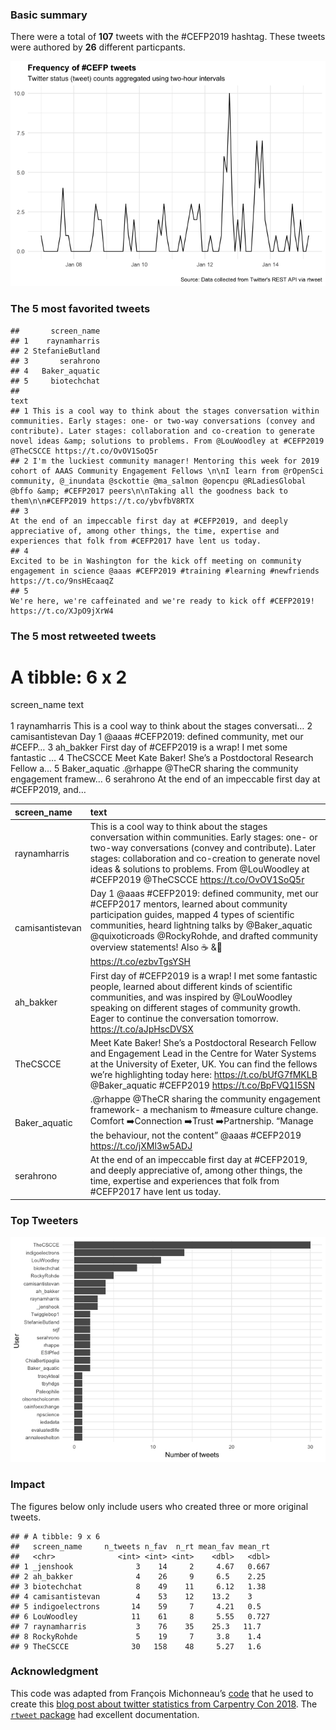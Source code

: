 ### Basic summary

There were a total of **107** tweets with the \#CEFP2019 hashtag. These
tweets were authored by **26** different particpants.

![](rtweets_CEFP2019_figs/tweet_timeline-1.png)

### The 5 most favorited tweets

    ##       screen_name
    ## 1    raynamharris
    ## 2 StefanieButland
    ## 3       serahrono
    ## 4   Baker_aquatic
    ## 5     biotechchat
    ##                                                                                                                                                                                                                                                                                                                  text
    ## 1 This is a cool way to think about the stages conversation within communities. Early stages: one- or two-way conversations (convey and contribute). Later stages: collaboration and co-creation to generate novel ideas &amp; solutions to problems. From @LouWoodley at #CEFP2019 @TheCSCCE https://t.co/OvOV1SoQ5r
    ## 2 I'm the luckiest community manager! Mentoring this week for 2019 cohort of AAAS Community Engagement Fellows \n\nI learn from @rOpenSci community, @_inundata @sckottie @ma_salmon @opencpu @RLadiesGlobal @bffo &amp; #CEFP2017 peers\n\nTaking all the goodness back to them\n\n#CEFP2019 https://t.co/ybvfbV8RTX
    ## 3                                                                                                                                At the end of an impeccable first day at #CEFP2019, and deeply appreciative of, among other things, the time, expertise and experiences that folk from #CEFP2017 have lent us today.
    ## 4                                                                                                                                                     Excited to be in Washington for the kick off meeting on community engagement in science @aaas #CEFP2019 #training #learning #newfriends https://t.co/9nsHEcaaqZ
    ## 5                                                                                                                                                                                                                        We're here, we're caffeinated and we're ready to kick off #CEFP2019! https://t.co/XJpO9jXrW4

### The 5 most retweeted tweets

A tibble: 6 x 2
===============

screen\_name text  
<chr> <chr>  
1 raynamharris This is a cool way to think about the stages conversati…
2 camisantistevan Day 1 @aaas \#CEFP2019: defined community, met our
\#CEFP… 3 ah\_bakker First day of \#CEFP2019 is a wrap! I met some
fantastic … 4 TheCSCCE Meet Kate Baker! She’s a Postdoctoral Research
Fellow a… 5 Baker\_aquatic .@rhappe @TheCR sharing the community
engagement framew… 6 serahrono At the end of an impeccable first day at
\#CEFP2019, and…

<table>
<thead>
<tr class="header">
<th style="text-align: left;">screen_name</th>
<th style="text-align: left;">text</th>
</tr>
</thead>
<tbody>
<tr class="odd">
<td style="text-align: left;">raynamharris</td>
<td style="text-align: left;">This is a cool way to think about the stages conversation within communities. Early stages: one- or two-way conversations (convey and contribute). Later stages: collaboration and co-creation to generate novel ideas &amp; solutions to problems. From <span class="citation" data-cites="LouWoodley">@LouWoodley</span> at #CEFP2019 <span class="citation" data-cites="TheCSCCE">@TheCSCCE</span> <a href="https://t.co/OvOV1SoQ5r" class="uri">https://t.co/OvOV1SoQ5r</a></td>
</tr>
<tr class="even">
<td style="text-align: left;">camisantistevan</td>
<td style="text-align: left;">Day 1 <span class="citation" data-cites="aaas">@aaas</span> #CEFP2019: defined community, met our #CEFP2017 mentors, learned about community participation guides, mapped 4 types of scientific communities, heard lightning talks by <span class="citation" data-cites="Baker_aquatic">@Baker_aquatic</span> <span class="citation" data-cites="quixoticroads">@quixoticroads</span> <span class="citation" data-cites="RockyRohde">@RockyRohde</span>, and drafted community overview statements! Also ☕ &amp;🍕 <a href="https://t.co/ezbvTgsYSH" class="uri">https://t.co/ezbvTgsYSH</a></td>
</tr>
<tr class="odd">
<td style="text-align: left;">ah_bakker</td>
<td style="text-align: left;">First day of #CEFP2019 is a wrap! I met some fantastic people, learned about different kinds of scientific communities, and was inspired by <span class="citation" data-cites="LouWoodley">@LouWoodley</span> speaking on different stages of community growth. Eager to continue the conversation tomorrow. <a href="https://t.co/aJpHscDVSX" class="uri">https://t.co/aJpHscDVSX</a></td>
</tr>
<tr class="even">
<td style="text-align: left;">TheCSCCE</td>
<td style="text-align: left;">Meet Kate Baker! She’s a Postdoctoral Research Fellow and Engagement Lead in the Centre for Water Systems at the University of Exeter, UK. You can find the fellows we’re highlighting today here: <a href="https://t.co/bUfG7fMKLB" class="uri">https://t.co/bUfG7fMKLB</a> <span class="citation" data-cites="Baker_aquatic">@Baker_aquatic</span> #CEFP2019 <a href="https://t.co/BpFVQ1I5SN" class="uri">https://t.co/BpFVQ1I5SN</a></td>
</tr>
<tr class="odd">
<td style="text-align: left;">Baker_aquatic</td>
<td style="text-align: left;">.@rhappe <span class="citation" data-cites="TheCR">@TheCR</span> sharing the community engagement framework- a mechanism to #measure culture change. Comfort ➡️Connection ➡️Trust ➡️Partnership. “Manage the behaviour, not the content” <span class="citation" data-cites="aaas">@aaas</span> #CEFP2019 <a href="https://t.co/jXMl3w5ADJ" class="uri">https://t.co/jXMl3w5ADJ</a></td>
</tr>
<tr class="even">
<td style="text-align: left;">serahrono</td>
<td style="text-align: left;">At the end of an impeccable first day at #CEFP2019, and deeply appreciative of, among other things, the time, expertise and experiences that folk from #CEFP2017 have lent us today.</td>
</tr>
</tbody>
</table>

### Top Tweeters

![](rtweets_CEFP2019_figs/topusers-1.png)

### Impact

The figures below only include users who created three or more original
tweets.

    ## # A tibble: 9 x 6
    ##   screen_name     n_tweets n_fav  n_rt mean_fav mean_rt
    ##   <chr>              <int> <int> <int>    <dbl>   <dbl>
    ## 1 _jenshook              3    14     2     4.67   0.667
    ## 2 ah_bakker              4    26     9     6.5    2.25 
    ## 3 biotechchat            8    49    11     6.12   1.38 
    ## 4 camisantistevan        4    53    12    13.2    3    
    ## 5 indigoelectrons       14    59     7     4.21   0.5  
    ## 6 LouWoodley            11    61     8     5.55   0.727
    ## 7 raynamharris           3    76    35    25.3   11.7  
    ## 8 RockyRohde             5    19     7     3.8    1.4  
    ## 9 TheCSCCE              30   158    48     5.27   1.6

### Acknowledgment

This code was adapted from François Michonneau’s
[code](https://github.com/fmichonneau/2018-carpentrycon-tweets/blob/master/index.Rmd)
that he used to create this [blog post about twitter statistics from
Carpentry Con
2018](https://carpentries.org/2018/06/carpentrycon-tweets). The
[`rtweet` package](https://rtweet.info/) had excellent documentation.
